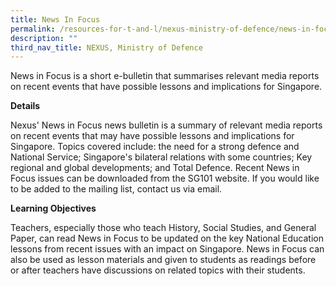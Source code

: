 ```yaml
---
title: News In Focus
permalink: /resources-for-t-and-l/nexus-ministry-of-defence/news-in-focus/
description: ""
third_nav_title: NEXUS, Ministry of Defence
---
```

News in Focus is a short e-bulletin that summarises relevant media reports on recent events that have possible lessons and implications for Singapore.

**Details**

Nexus' News in Focus news bulletin is a summary of relevant media reports on recent events that may have possible lessons and implications for Singapore. Topics covered include: the need for a strong defence and National Service; Singapore's bilateral relations with some countries; Key regional and global developments; and Total Defence. Recent News in Focus issues can be
downloaded from the SG101 website. If you would like to be added to the mailing list, contact us via email.

**Learning Objectives**

Teachers, especially those who teach History, Social Studies, and General Paper, can read News in Focus to be updated on the key National Education lessons from recent issues with an impact on Singapore. News in Focus can also be used as lesson materials and given to students as readings before or after teachers have discussions on related topics with their students.